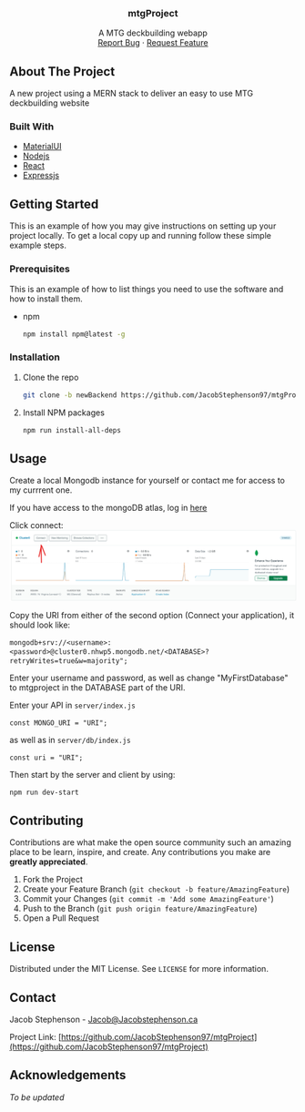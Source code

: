 <!--
*** Thanks for checking out the Best-README-Template. If you have a suggestion
*** that would make this better, please fork the repo and create a pull request
*** or simply open an issue with the tag "enhancement".
*** Thanks again! Now go create something AMAZING! :D
-->



<!-- PROJECT SHIELDS -->
<!--
*** I'm using markdown "reference style" links for readability.
*** Reference links are enclosed in brackets [ ] instead of parentheses ( ).
*** See the bottom of this document for the declaration of the reference variables
*** for contributors-url, forks-url, etc. This is an optional, concise syntax you may use.
*** https://www.markdownguide.org/basic-syntax/#reference-style-links
-->



<!-- PROJECT LOGO -->
<br />
<p align="center">

  <h3 align="center">mtgProject</h3>

  <p align="center">
    A MTG deckbuilding webapp
    <br />
    <a href="https://github.com/JacobStephenson97/mtgProject/issues">Report Bug</a>
    ·
    <a href="https://github.com/JacobStephenson97/mtgProject/issues">Request Feature</a>
  </p>
</p>

<!-- ABOUT THE PROJECT -->
## About The Project


A new project using a MERN stack to deliver an easy to use MTG deckbuilding website 

### Built With

* [MaterialUI](https://material-ui.com)
* [Nodejs](https://nodejs.org/en)
* [React](https://reactjs.org)
* [Expressjs](https://expressjs.com/)



<!-- GETTING STARTED -->
## Getting Started

This is an example of how you may give instructions on setting up your project locally.
To get a local copy up and running follow these simple example steps.

### Prerequisites

This is an example of how to list things you need to use the software and how to install them.
* npm
  ```sh
  npm install npm@latest -g
  ```

### Installation

1. Clone the repo
   ```sh
   git clone -b newBackend https://github.com/JacobStephenson97/mtgProject.git
   ```
2. Install NPM packages
   ```sh
   npm run install-all-deps
   ```

<!-- USAGE EXAMPLES -->
## Usage

Create a local Mongodb instance for yourself or contact me for access to my currrent one. 

If you have access to the mongoDB atlas, log in [here](https://cloud.mongodb.com/)

Click connect: ![Mongo connect Screenshot][connect-screenshot]

Copy the URI from either of the second option (Connect your application), it should look like:
```
mongodb+srv://<username>:<password>@cluster0.nhwp5.mongodb.net/<DATABASE>?retryWrites=true&w=majority";
```
Enter your username and password, as well as change "MyFirstDatabase" to mtgproject in the DATABASE part of the URI.

Enter your API in `server/index.js`
   ```JS
   const MONGO_URI = "URI";
   ```
as well as in `server/db/index.js`
   ```JS
   const uri = "URI";
   ```

Then start by the server and client by using:
<br>
   ```sh
   npm run dev-start
   ```


<!-- CONTRIBUTING -->
## Contributing

Contributions are what make the open source community such an amazing place to be learn, inspire, and create. Any contributions you make are **greatly appreciated**.

1. Fork the Project
2. Create your Feature Branch (`git checkout -b feature/AmazingFeature`)
3. Commit your Changes (`git commit -m 'Add some AmazingFeature'`)
4. Push to the Branch (`git push origin feature/AmazingFeature`)
5. Open a Pull Request



<!-- LICENSE -->
## License

Distributed under the MIT License. See `LICENSE` for more information.



<!-- CONTACT -->
## Contact

Jacob Stephenson - Jacob@Jacobstephenson.ca

Project Link: [https://github.com/JacobStephenson97/mtgProject](https://github.com/JacobStephenson97/mtgProject)



<!-- ACKNOWLEDGEMENTS -->
## Acknowledgements


*To be updated*





<!-- MARKDOWN LINKS & IMAGES -->
<!-- https://www.markdownguide.org/basic-syntax/#reference-style-links -->
[linkedin-url]: https://linkedin.com/in/othneildrew
[connect-screenshot]: images/mongodbconnect.png